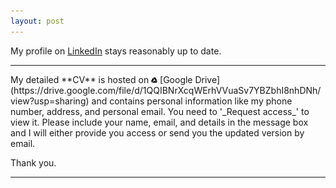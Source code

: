 ```yaml
---
layout: post
---
```


My profile on [LinkedIn](https://www.linkedin.com/in/debanik09/) stays reasonably up to date.

<hr>
<p>
My detailed **CV** is hosted on <img src="google-drive.svg" width="10" height="10"> [Google Drive](https://drive.google.com/file/d/1QQIBNrXcqWErhVVuaSv7YBZbhI8nhDNh/view?usp=sharing) and contains personal information like my phone number, address, and personal email. You need to '_Request access_' to view it. Please include your name, email, and details in the message box and I will either provide you access or send you the updated version by email.<br>

Thank you.
</p>
<hr>
